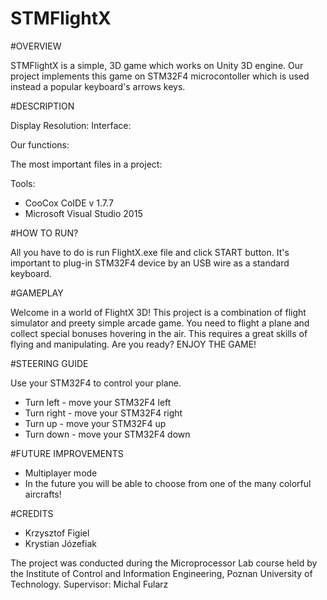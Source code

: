 # STMFlightX

#OVERVIEW

STMFlightX is a simple, 3D game which works on Unity 3D engine. Our project implements this game on STM32F4 microcontoller which is used instead a popular keyboard's arrows keys.

#DESCRIPTION

Display Resolution:
Interface:

Our functions:

The most important files in a project:

Tools:

- CooCox CoIDE v 1.7.7
- Microsoft Visual Studio 2015

#HOW TO RUN?

All you have to do is run FlightX.exe file and click START button. It's important to plug-in STM32F4 device by an USB wire as a standard keyboard. 

#GAMEPLAY

Welcome in a world of FlightX 3D! This project is a combination of flight simulator and preety simple arcade game. You need to flight a plane and collect special bonuses hovering in the air. This requires a great skills of flying and manipulating. Are you ready? ENJOY THE GAME!

#STEERING GUIDE

Use your STM32F4 to control your plane. 
- Turn left - move your STM32F4 left
- Turn right - move your STM32F4 right
- Turn up - move your STM32F4 up
- Turn down - move your STM32F4 down

#FUTURE IMPROVEMENTS

- Multiplayer mode
- In the future you will be able to choose from one of the many colorful aircrafts!

#CREDITS

- Krzysztof Figiel
- Krystian Józefiak

The project was conducted during the Microprocessor Lab course held by the Institute of Control and Information Engineering, Poznan University of Technology.
Supervisor: Michal Fularz 



